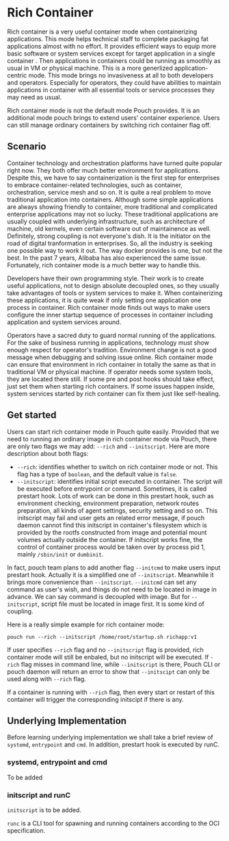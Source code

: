 # Rich Container

Rich container is a very useful container mode when containerizing applications. This mode helps technical staff to complete packaging fat applications almost with no effort. It provides efficient ways to equip more basic software or system services except for target application in a single container . Then applications in containers could be running as smoothly as usual in VM or physical machine. This is a more generlized application-centric mode. This mode brings no invasiveness at all to both developers and operators. Especially for operators, they could have abilities to maintain applications in container with all essential tools or service processes they may need as usual.

Rich container mode is not the default mode Pouch provides. It is an additional mode pouch brings to extend users' container experience. Users can still manage ordinary containers by switching rich container flag off.

## Scenario

Container technology and orchestration platforms have turned quite popular right now. They both offer much better environment for applications. Despite this, we have to say containerization is the first step for enterprises to embrace container-related technologies, such as container, orchestration, service mesh and so on. It is quite a real problem to move traditional application into containers. Although some simple applications are always showing friendly to container, more traditional and complicated enterprise applications may not so lucky. These traditional applications are usually coupled with underlying infrastructure, such as architecture of machine, old kernels, even certain software out of maintainence as well. Definitely, strong coupling is not everyone's dish. It is the initiator on the road of digital tranformation in enterprises. So, all the industry is seeking one possible way to work it out. The way docker provides is one, but not the best. In the past 7 years, Alibaba has also experienced the same issue. Fortunately, rich container mode is a much better way to handle this.

Developers have their own programming style. Their work is to create useful applications, not to design absolute decoupled ones, so they usually take advantages of tools or system services to make it. When containerizing these applications, it is quite weak if only setting one application one process in container. Rich container mode finds out ways to make users configure the inner startup sequence of processes in container including application and system services around.

Operators have a sacred duty to guard normal running of the applications. For the sake of business running in applications, technology must show enough respect for operator's tradition. Environment change is not a good message when debugging and solving issue online. Rich container mode can ensure that environment in rich container in totally the same as that in traditional VM or physical machine. If operator needs some system tools, they are located there still. If some pre and post hooks should take effect, just set them when starting rich containers. If some issues happen inside, system services started by rich container can fix them just like self-healing.   

## Get started

Users can start rich container mode in Pouch quite easily. Provided that we need to running an ordinary image in rich container mode via Pouch, there are only two flags we may add: `--rich` and `--initscript`. Here are more description about both flags:

* `--rich`: identifies whether to switch on rich container mode or not. This flag has a type of `boolean`, and the default value is `false`.
* `--initscript`: identifies initial script executed in container. The script will be executed before entrypoint or command. Sometimes, it is called prestart hook. Lots of work can be done in this prestart hook, such as environment checking, environment preparation, network routes preparation, all kinds of agent settings, security setting and so on. This initscript may fail and user gets an related error message, if pouch daemon cannot find this initscript in container's filesystem which is provided by the rootfs constructed from image and potential mount volumes actually outside the container. If initscript works fine, the control of container process would be taken over by process pid 1, mainly `/sbin/init` or `dumbinit`.

In fact, pouch team plans to add another flag `--initcmd` to make users input prestart hook. Actually it is a simplified one of `--initscript`. Meanwhile it brings more convenience than `--initscript`. `--initcmd` can set any command as user's wish, and things do not need to be located in image in advance. We can say command is decoupled with image. But for `--initscript`, script file must be located in image first. It is some kind of coupling.

Here is a really simple example for rich container mode:

``` shell
pouch run --rich --initscript /home/root/startup.sh richapp:v1
```

If user specifies `--rich` flag and no `--initscript` flag is provided, rich container mode will still be enbaled, but no initscript will be executed. If `-rich` flag misses in command line, while `--initscript` is there, Pouch CLI or pouch daemon will return an error to show that `--initscipt` can only be used along with `--rich` flag.

If a container is running with `--rich` flag, then every start or restart of this container will trigger the corresponding initscipt if there is any. 

## Underlying Implementation

Before learning underlying implementation we shall take a brief review of `systemd`, `entrypoint` and `cmd`. In addition, prestart hook is executed by runC.

### systemd, entrypoint and cmd

To be added

### initscript and runC

`initscript` is to be added.

`runc` is a CLI tool for spawning and running containers according to the OCI specification.